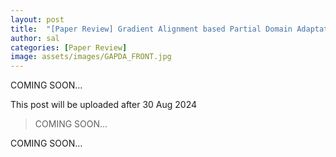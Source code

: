 ```yaml
---
layout: post
title:  "[Paper Review] Gradient Alignment based Partial Domain Adaptation (GAPDA) using a domain knowledge filter for fault diagnosis of bearing"
author: sal
categories: [Paper Review]
image: assets/images/GAPDA_FRONT.jpg
---
```

COMING SOON...

This post will be uploaded after 30 Aug 2024

> COMING SOON... 

COMING SOON...
